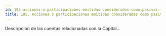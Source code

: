 ```yaml
---
id: 195-acciones-o-participaciones-emitidas-consideradas-como-pasivos-financieros
title: 195. Acciones o participaciones emitidas consideradas como pasivos financieros
---
```

Descripción de las cuentas relacionadas con la Capital...
